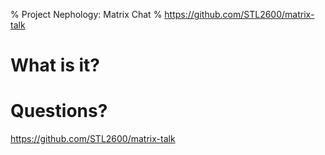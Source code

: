 % Project Nephology: Matrix Chat
% https://github.com/STL2600/matrix-talk

# What is it?

# Questions?

https://github.com/STL2600/matrix-talk
